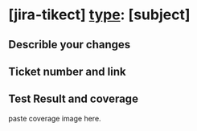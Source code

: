 # [jira-tikect] [type]([scope]): [subject]

## Describle your changes

## Ticket number and link

## Test Result and coverage

paste coverage image here.
